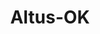 ---
title: Altus-OK
slug: altus-ok
f_state:
- cms/state/oklahoma.md
f_locations:
- cms/payday-loan/check-into-cash-inc-13114.md
- cms/payday-loan/federal-cash-advance-17956.md
- cms/payday-loan/first-america-cash-advance-18347.md
- cms/payday-loan/first-state-bank-of-altus---xpress-banking-18637.md
- cms/payday-loan/first-state-bank-of-altus-wal-mart-branch-18638.md
updated-on: '2024-05-30T13:41:28.615Z'
created-on: '2024-05-30T13:41:28.615Z'
published-on: '2024-05-30T13:54:32.469Z'
f_city: Altus
layout: '[city].html'
tags: city
---
